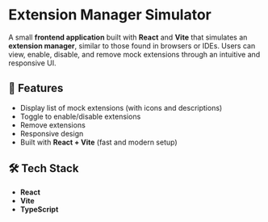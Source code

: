 #  Extension Manager Simulator

A small **frontend application** built with **React** and **Vite** that simulates an **extension manager**, similar to those found in browsers or IDEs. Users can view, enable, disable, and remove mock extensions through an intuitive and responsive UI.


## 🚀 Features

- Display list of mock extensions (with icons and descriptions)
- Toggle to enable/disable extensions
- Remove extensions
- Responsive design
- Built with **React + Vite** (fast and modern setup)

## 🛠️ Tech Stack

- **React** 
- **Vite** 
- **TypeScript** 

